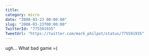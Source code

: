 ```yaml
---
title: 
category: micro
date: "2008-03-23 00:00:00"
slug: "2008-03-23T00:00:00"
TwitterId: "775591935"
TweetUrl: "https://twitter.com/mark_philpot/status/775591935"
---
```


ugh... What bad game =(
